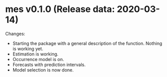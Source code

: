 mes v0.1.0 (Release data: 2020-03-14)
==============

Changes:
* Starting the package with a general description of the function. Nothing is working yet.
* Estimation is working.
* Occurrence model is on.
* Forecasts with prediction intervals.
* Model selection is now done.
